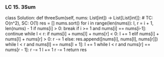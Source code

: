### LC 15. 3Sum
class Solution:
    def threeSum(self, nums: List[int]) -> List[List[int]]:
        # TC: O(n^2), SC: O(1)
        res = []
        nums.sort()
        for i in range(len(nums)):
            l, r = i + 1, len(nums) - 1
            if nums[i] > 0: break
            if i >= 1 and nums[i] == nums[i-1]: continue
            while l < r:
                if nums[i] + nums[l] + nums[r] < 0:
                    l += 1
                elif nums[i] + nums[l] + nums[r] > 0:
                    r -= 1
                else:
                    res.append([nums[i], nums[l], nums[r]])
                    while l < r and nums[l] == nums[l + 1]: l += 1
                    while l < r and nums[r] == nums[r - 1]: r -= 1
                    l += 1
                    r -= 1
        return res